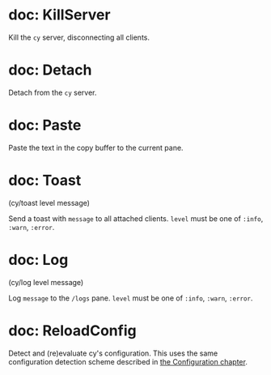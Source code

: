 # doc: KillServer

Kill the `cy` server, disconnecting all clients.

# doc: Detach

Detach from the `cy` server.

# doc: Paste

Paste the text in the copy buffer to the current pane.

# doc: Toast

(cy/toast level message)

Send a toast with `message` to all attached clients. `level` must be one of `:info`, `:warn`, `:error`.

# doc: Log

(cy/log level message)

Log `message` to the `/logs` pane. `level` must be one of `:info`, `:warn`, `:error`.

# doc: ReloadConfig

Detect and (re)evaluate cy's configuration. This uses the same configuration detection scheme described in [the Configuration chapter](./configuration.md#configuration-files).

